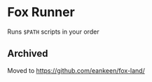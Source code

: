 # Fox Runner

Runs `$PATH` scripts in your order

## Archived

Moved to https://github.com/eankeen/fox-land/
